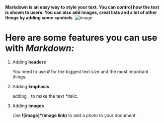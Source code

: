  **Markdown is an easy way to style your text. You can control how the text is shown to users. You can also add images, creat lists and a lot of other things by adding some symbols.**
 ![image](https://res.cloudinary.com/practicaldev/image/fetch/s--w_gvN9J_--/c_imagga_scale,f_auto,fl_progressive,h_900,q_auto,w_1600/https://dev-to-uploads.s3.amazonaws.com/i/fjwfsv8up82pfnexx67o.png)

# Here are some features you can use with *Markdown:*
1. Adding **headers**

    You need to use **#** for the biggest text size and the most important things.
    
2. Adding **Emphasis**

    adding *_* to make the text *italic.
    
3. Adding **images**

    Use **![image]*(image link)** to add a photo to your document.
